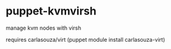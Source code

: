 # puppet-kvmvirsh
manage kvm nodes with virsh

requires carlasouza/virt
(puppet module install carlasouza-virt)
